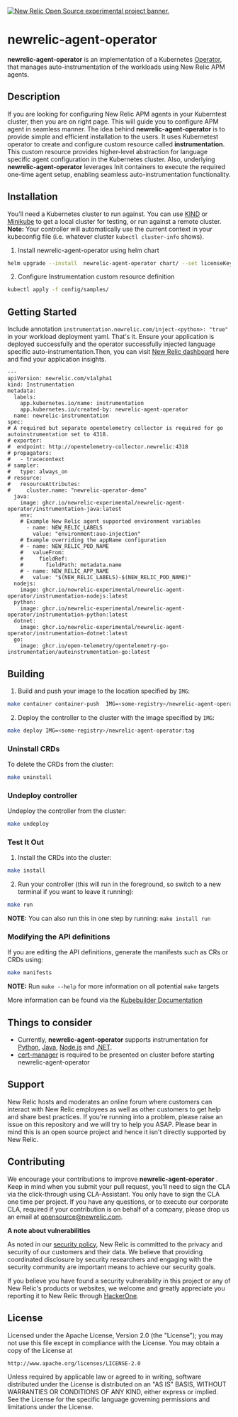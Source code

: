 <a href="https://opensource.newrelic.com/oss-category/#new-relic-experimental"><picture><source media="(prefers-color-scheme: dark)" srcset="https://github.com/newrelic/opensource-website/raw/main/src/images/categories/dark/Experimental.png"><source media="(prefers-color-scheme: light)" srcset="https://github.com/newrelic/opensource-website/raw/main/src/images/categories/Experimental.png"><img alt="New Relic Open Source experimental project banner." src="https://github.com/newrelic/opensource-website/raw/main/src/images/categories/Experimental.png"></picture></a>

# newrelic-agent-operator
<strong>newrelic-agent-operator</strong> is an implementation of a Kubernetes [Operator](https://kubernetes.io/docs/concepts/extend-kubernetes/operator), that manages auto-instrumentation of the workloads using New Relic APM agents.

## Description
If you are looking for configuring New Relic APM agents in your Kuberntest cluster, then you are on right page. This will guide you to configure APM agent in seamless manner. The idea behind <strong>newrelic-agent-operator</strong> is to provide simple and efficient installation to the users. It uses Kubernetest operator to create and configure custom resource called <strong>instrumentation</strong>. This custom resource provides higher-level abstraction for language specific agent configuration in the Kubernetes cluster. Also, underlying <strong>newrelic-agent-operator</strong> leverages Init containers to execute the required one-time agent setup,  enabling seamless auto-instrumentation functionality. 

## Installation
You’ll need a Kubernetes cluster to run against. You can use [KIND](https://sigs.k8s.io/kind) or [Minikube](https://minikube.sigs.k8s.io/docs/start/) to get a local cluster for testing, or run against a remote cluster.
**Note:** Your controller will automatically use the current context in your kubeconfig file (i.e. whatever cluster `kubectl cluster-info` shows).

1. Install newrelic-agent-operator using helm chart
```sh
helm upgrade --install  newrelic-agent-operator chart/ --set licenseKey='licenseKey'
```

2. Configure Instrumentation custom resource definition 

```sh
kubectl apply -f config/samples/
```

## Getting Started
Include annotation ```instrumentation.newrelic.com/inject-<python>: "true"``` in your workload deployment yaml. That's it. Ensure your application is deployed successfully and the operator successfully injected language specific auto-instrumentation.Then, you can visit [New Relic dashboard](https://one.newrelic.com/) here and find your application insights.

```
---
apiVersion: newrelic.com/v1alpha1
kind: Instrumentation
metadata:
  labels:
    app.kubernetes.io/name: instrumentation
    app.kubernetes.io/created-by: newrelic-agent-operator
  name: newrelic-instrumentation
spec:
# A required but separate opentelemetry collector is required for go autoinstrumentation set to 4318.
# exporter:
#  endpoint: http://opentelemetry-collector.newrelic:4318
# propagators:
#   - tracecontext
# sampler:
#   type: always_on
# resource:
#   resourceAttributes:
#     cluster.name: "newrelic-operator-demo"
  java:
    image: ghcr.io/newrelic-experimental/newrelic-agent-operator/instrumentation-java:latest
    env:
    # Example New Relic agent supported environment variables
      - name: NEW_RELIC_LABELS
        value: "environment:auo-injection"
    # Example overriding the appName configuration
    # - name: NEW_RELIC_POD_NAME
    #   valueFrom:
    #     fieldRef:
    #       fieldPath: metadata.name
    # - name: NEW_RELIC_APP_NAME
    #   value: "$(NEW_RELIC_LABELS)-$(NEW_RELIC_POD_NAME)"
  nodejs:
    image: ghcr.io/newrelic-experimental/newrelic-agent-operator/instrumentation-nodejs:latest
  python:
    image: ghcr.io/newrelic-experimental/newrelic-agent-operator/instrumentation-python:latest
  dotnet:
    image: ghcr.io/newrelic-experimental/newrelic-agent-operator/instrumentation-dotnet:latest
  go:
    image: ghcr.io/open-telemetry/opentelemetry-go-instrumentation/autoinstrumentation-go:latest
```

## Building

1. Build and push your image to the location specified by `IMG`:

```sh
make container container-push  IMG=<some-registry>/newrelic-agent-operator:tag
```

2. Deploy the controller to the cluster with the image specified by `IMG`:

```sh
make deploy IMG=<some-registry>/newrelic-agent-operator:tag
```

### Uninstall CRDs
To delete the CRDs from the cluster:

```sh
make uninstall
```

### Undeploy controller
Undeploy the controller from the cluster:

```sh
make undeploy
```

### Test It Out
1. Install the CRDs into the cluster:

```sh
make install
```

2. Run your controller (this will run in the foreground, so switch to a new terminal if you want to leave it running):

```sh
make run
```

**NOTE:** You can also run this in one step by running: `make install run`

### Modifying the API definitions
If you are editing the API definitions, generate the manifests such as CRs or CRDs using:

```sh
make manifests
```

**NOTE:** Run `make --help` for more information on all potential `make` targets

More information can be found via the [Kubebuilder Documentation](https://book.kubebuilder.io/introduction.html)

## Things to consider
* Currently, <strong>newrelic-agent-operator</strong> supports instrumentation for [Python](https://docs.newrelic.com/docs/apm/agents/python-agent/configuration/python-agent-configuration/), [Java](https://docs.newrelic.com/docs/apm/agents/java-agent/getting-started/introduction-new-relic-java/), [Node.js](https://docs.newrelic.com/docs/apm/agents/nodejs-agent/getting-started/introduction-new-relic-nodejs/) and [.NET](https://docs.newrelic.com/docs/apm/agents/net-agent/getting-started/introduction-new-relic-net/).
* [cert-manager](https://cert-manager.io/docs/installation/) is required to be presented on cluster before starting newrelic-agent-operator


## Support

New Relic hosts and moderates an online forum where customers can interact with New Relic employees as well as other customers to get help and share best practices. If you're running into a problem, please raise an issue on this repository and we will try to help you ASAP. Please bear in mind this is an open source project and hence it isn't directly supported by New Relic.

## Contributing
We encourage your contributions to improve <strong>newrelic-agent-operator</strong> . Keep in mind when you submit your pull request, you'll need to sign the CLA via the click-through using CLA-Assistant. You only have to sign the CLA one time per project.
If you have any questions, or to execute our corporate CLA, required if your contribution is on behalf of a company,  please drop us an email at opensource@newrelic.com.

**A note about vulnerabilities**

As noted in our [security policy](../../security/policy), New Relic is committed to the privacy and security of our customers and their data. We believe that providing coordinated disclosure by security researchers and engaging with the security community are important means to achieve our security goals.

If you believe you have found a security vulnerability in this project or any of New Relic's products or websites, we welcome and greatly appreciate you reporting it to New Relic through [HackerOne](https://hackerone.com/newrelic).

## License
Licensed under the Apache License, Version 2.0 (the "License");
you may not use this file except in compliance with the License.
You may obtain a copy of the License at

    http://www.apache.org/licenses/LICENSE-2.0

Unless required by applicable law or agreed to in writing, software
distributed under the License is distributed on an "AS IS" BASIS,
WITHOUT WARRANTIES OR CONDITIONS OF ANY KIND, either express or implied.
See the License for the specific language governing permissions and
limitations under the License.
